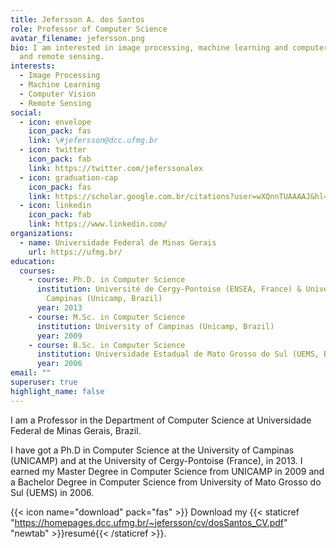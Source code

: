```yaml
---
title: Jefersson A. dos Santos
role: Professor of Computer Science
avatar_filename: jefersson.png
bio: I am interested in image processing, machine learning and computer vision,
  and remote sensing.
interests:
  - Image Processing
  - Machine Learning
  - Computer Vision
  - Remote Sensing
social:
  - icon: envelope
    icon_pack: fas
    link: \#jefersson@dcc.ufmg.br
  - icon: twitter
    icon_pack: fab
    link: https://twitter.com/jeferssonalex
  - icon: graduation-cap
    icon_pack: fas
    link: https://scholar.google.com.br/citations?user=wXQnnTUAAAAJ&hl=pt-BR
  - icon: linkedin
    icon_pack: fab
    link: https://www.linkedin.com/
organizations:
  - name: Universidade Federal de Minas Gerais
    url: https://ufmg.br/
education:
  courses:
    - course: Ph.D. in Computer Science
      institution: Université de Cergy-Pontoise (ENSEA, France) & University of
        Campinas (Unicamp, Brazil)
      year: 2013
    - course: M.Sc. in Computer Science
      institution: University of Campinas (Unicamp, Brazil)
      year: 2009
    - course: B.Sc. in Computer Science
      institution: Universidade Estadual de Mato Grosso do Sul (UEMS, Brazil)
      year: 2006
email: ""
superuser: true
highlight_name: false
---
```


I am a Professor in the Department of Computer Science at Universidade Federal de Minas Gerais, Brazil.

I have got a Ph.D in Computer Science at the University of Campinas (UNICAMP) and at the University of Cergy-Pontoise (France), in 2013. I earned my Master Degree in Computer Science from UNICAMP in 2009 and a Bachelor Degree in Computer Science from University of Mato Grosso do Sul (UEMS) in 2006. 

{{< icon name="download" pack="fas" >}} Download my {{< staticref "https://homepages.dcc.ufmg.br/~jefersson/cv/dosSantos_CV.pdf" "newtab" >}}resumé{{< /staticref >}}.
